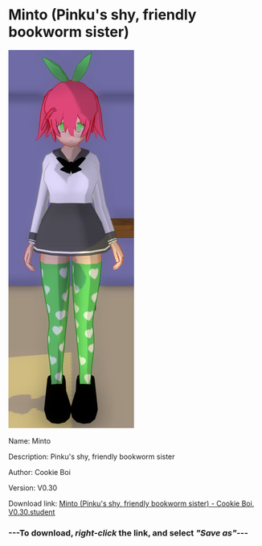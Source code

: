 # Minto (Pinku's shy, friendly bookworm sister)

<img src = "https://raw.githubusercontent.com/Arbiter1223/Daigaku-Gurashi-Custom-Students/master/Students/Files/Minto%20(Pinku's%20shy%2C%20friendly%20bookworm%20sister).png">

Name: Minto

Description: Pinku's shy, friendly bookworm sister

Author: Cookie Boi

Version: V0.30

Download link: <a href="https://raw.githubusercontent.com/Arbiter1223/Daigaku-Gurashi-Custom-Students/master/Students/Files/Minto%20(Pinku's%20shy%2C%20friendly%20bookworm%20sister)%20-%20Cookie%20Boi%2C%20V0.30.student">Minto (Pinku's shy, friendly bookworm sister) - Cookie Boi, V0.30.student</a>

### ---**To download, _right-click_ the link, and select _"Save as"_**---
